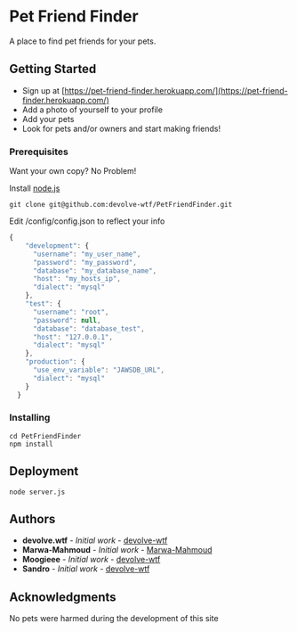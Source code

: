 # Pet Friend Finder

A place to find pet friends for your pets.

## Getting Started

* Sign up at [https://pet-friend-finder.herokuapp.com/](https://pet-friend-finder.herokuapp.com/)
* Add a photo of yourself to your profile
* Add your pets
* Look for pets and/or owners and start making friends!

### Prerequisites

Want your own copy? No Problem! 

Install [node.js](https://nodejs.org/en/)

```
git clone git@github.com:devolve-wtf/PetFriendFinder.git
```

Edit /config/config.json to reflect your info

```javascript
{
    "development": {
      "username": "my_user_name",
      "password": "my_password",
      "database": "my_database_name",
      "host": "my_hosts_ip",
      "dialect": "mysql"
    },
    "test": {
      "username": "root",
      "password": null,
      "database": "database_test",
      "host": "127.0.0.1",
      "dialect": "mysql"
    },
    "production": {
      "use_env_variable": "JAWSDB_URL",
      "dialect": "mysql"
    }
  }
```

### Installing

```
cd PetFriendFinder
npm install
```

## Deployment

```
node server.js
```

## Authors

* **devolve.wtf** - *Initial work* - [devolve-wtf](https://github.com/devolve-wtf)
* **Marwa-Mahmoud** - *Initial work* - [Marwa-Mahmoud](https://github.com/Marwa-Mahmoud)
* **Moogieee** - *Initial work* - [devolve-wtf](https://github.com/Moogieee)
* **Sandro** - *Initial work* - [devolve-wtf](https://github.com/saloiofun)

## Acknowledgments
No pets were harmed during the development of this site